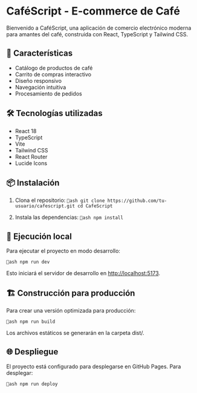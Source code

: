 # CaféScript - E-commerce de Café

Bienvenido a CaféScript, una aplicación de comercio electrónico moderna para amantes del café, construida con React, TypeScript y Tailwind CSS.

## 🚀 Características

- Catálogo de productos de café
- Carrito de compras interactivo
- Diseño responsivo
- Navegación intuitiva
- Procesamiento de pedidos

## 🛠️ Tecnologías utilizadas

- React 18
- TypeScript
- Vite
- Tailwind CSS
- React Router
- Lucide Icons

## 📦 Instalación

1. Clona el repositorio:
   `ash
   git clone https://github.com/tu-usuario/cafescript.git
   cd CafeScript
   `

2. Instala las dependencias:
   `ash
   npm install
   `

## 🚦 Ejecución local

Para ejecutar el proyecto en modo desarrollo:

`ash
npm run dev
`

Esto iniciará el servidor de desarrollo en [http://localhost:5173](http://localhost:5173).

## 🏗️ Construcción para producción

Para crear una versión optimizada para producción:

`ash
npm run build
`

Los archivos estáticos se generarán en la carpeta dist/.

## 🌐 Despliegue

El proyecto está configurado para desplegarse en GitHub Pages. Para desplegar:

`ash
npm run deploy
`
